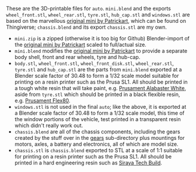 These are the 3D-printable files for `auto`.  `mini.blend` and the exports `wheel_front.stl`, `wheel_rear.stl`, `tyre.stl`, `hub_cap.stl` and `windows.stl` are based on the marvellous [original mini by Patrickart](https://www.thingiverse.com/thing:5119871), which can be found on Thingiverse; `chassis.blend` and its export `chassis.stl` are my own.

- `mini.zip` is a zipped (otherwise it is too big for Github) Blender-import of the [original mini by Patrickart](https://www.thingiverse.com/thing:5119871) scaled to full/actual size.
- `mini.blend` modifies the [original mini by Patrickart](https://www.thingiverse.com/thing:5119871) to provide a separate body shell, front and rear wheels, tyre and hub-cap.
- `body.stl`, `wheel_front.stl`, `wheel_front_disk.stl`, `wheel_rear.stl`, `tyre.stl` and `hub_cap.stl` are the parts from `mini.blend` exported at a Blender scale factor of 30.48 to form a 1/32 scale model suitable for printing on a resin printer such as the Prusa SL1.  All should be printed in a tough white resin that will take paint, e.g. [Prusament Alabaster White](https://www.prusa3d.com/product/prusament-resin-model-alabaster-white-1kg/), aside from `tyre.stl` which should be printed in a black flexible resin, e.g. [Prusament Flex80](https://prusament.com/resin-material/prusament-resin-flex/).
- `windows.stl` is not used in the final `auto`; like the above, it is exported at a Blender scale factor of 30.48 to form a 1/32 scale model, this time of the window portions of the vehicle, test printed in a transparent resin which didn't really work out.
- `chassis.blend` are all of the chassis components, including  the gears created by the stuff over in the [gears](../gears) sub-directory plus mountings for motors, axles, a battery and electronics, all of which are model size.
- `chassis.stl` is `chassis.blend` exported to STL at a scale of 1:1 suitable for printing on a resin printer such as the Prusa SL1.  All should be printed in a hard engineering resin such as [Siraya Tech Build](https://siraya.tech/pages/build-user-guide).